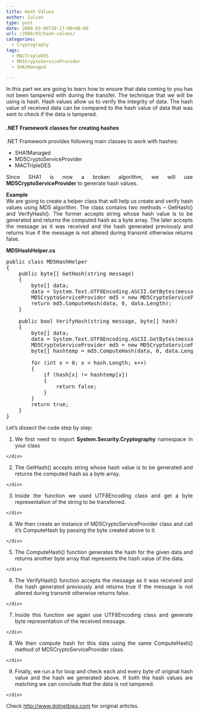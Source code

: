 ```yaml
---
title: Hash Values
author: Iulian
type: post
date: 2008-03-06T20:17:00+00:00
url: /2008/03/hash-values/
categories:
  - Cryptography
tags:
  - MACTripleDES
  - MD5CryptoServiceProvider
  - SHA1Managed

---
```

<p align="justify">
  In this part we are going to learn how to ensure that data coming to you has not been tampered with during the transfer. The technique that we will be using is hash. Hash values allow us to verify the integrity of data. The hash value of received data can be compared to the hash value of data that was sent to check if the data is tampered.
</p>

#### .NET Framework classes for creating hashes

.NET Framework provides following main classes to work with hashes:

  * SHA1Managed
  * MD5CryptoServiceProvider
  * MACTripleDES

<p align="justify">
  Since SHA1 is now a broken algorithm, we will use <strong>MD5CryptoServiceProvider</strong> to generate hash values.
</p>

<p align="justify">
  <strong>Example</strong><br />We are going to create a helper class that will help us create and verify hash values using MD5 algorithm. The class contains two methods – GetHash() and VerifyHash(). The former accepts string whose hash value is to be generated and returns the computed hash as a byte array. The later accepts the message as it was received and the hash generated previously and returns true if the message is not altered during transmit otherwise returns false.
</p>

**MD5HashHelper.cs**

<pre class="lang:c# decode:true ">public class MD5HashHelper
{
    public byte[] GetHash(string message)
    {
        byte[] data;
        data = System.Text.UTF8Encoding.ASCII.GetBytes(message);
        MD5CryptoServiceProvider md5 = new MD5CryptoServiceProvider();
        return md5.ComputeHash(data, 0, data.Length);
    }
 
    public bool VerifyHash(string message, byte[] hash)
    {
        byte[] data;
        data = System.Text.UTF8Encoding.ASCII.GetBytes(message);
        MD5CryptoServiceProvider md5 = new MD5CryptoServiceProvider();
        byte[] hashtemp = md5.ComputeHash(data, 0, data.Length);
 
        for (int x = 0; x &lt; hash.Length; x++)
        {
            if (hash[x] != hashtemp[x])
            {
                return false;
            }
        }
        return true;
    }
}</pre>

Let’s dissect the code step by step:

  1. <div align="justify">
      We first need to import <strong>System.Security.Cryptography</strong> namespace in your class
    </div>

  2. <div align="justify">
      The GetHash() accepts string whose hash value is to be generated and returns the computed hash as a byte array.
    </div>

  3. <div align="justify">
      Inside the function we used UTF8Encoding class and get a byte representation of the string to be transferred.
    </div>

  4. <div align="justify">
      We then create an instance of MD5CryptoServiceProvider class and call it’s ComputeHash by passing the byte created above to it.
    </div>

  5. <div align="justify">
      The ComputeHash() function generates the hash for the given data and returns another byte array that represents the hash value of the data.
    </div>

  6. <div align="justify">
      The VerifyHash() function accepts the message as it was received and the hash generated previously and returns true if the message is not altered during transmit otherwise returns false.
    </div>

  7. <div align="justify">
      Inside this function we again use UTF8Encoding class and generate byte representation of the received message.
    </div>

  8. <div align="justify">
      We then compute hash for this data using the same ComputeHash() method of MD5CryptoServiceProvider class.
    </div>

  9. <div align="justify">
      Finally, we run a for loop and check each and every byte of original hash value and the hash we generated above. If both the hash values are matching we can conclude that the data is not tampered.
    </div>

Check <a href="http://www.dotnetbips.com" target="_blank">http://www.dotnetbips.com</a> for original articles.